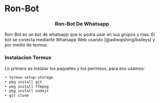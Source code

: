 # Ron-Bot
<h3 align="center">Ron-Bot De Whatsapp</h3>
Ron-Bot es un bot de whatsapp que lo podra usar en sus grupos y mas.
El bot se conecta mediante Whatsapp Web usando [@adiwajshing/baileys] y por medio de termux.

### Instalacion Termux
Lo primero es instalar los paquetes y los permisos, para eso usamos:
```bash
• termux-setup-storage
• pkg install git
• pkg install ffmpeg
• pkg install nodejs
• git clone 
